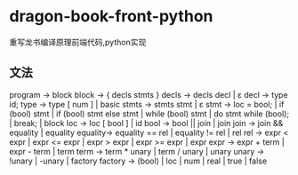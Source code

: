 # dragon-book-front-python
重写龙书编译原理前端代码,python实现

## 文法
program	->	block
block 	->	{ decls stmts }
decls 	->	decls decl | ε
decl 	->	type id;
type 	->	type [ num ] | basic
stmts 	->  stmts stmt | ε
stmt 	-> 	loc = bool;
        |	if (bool) stmt
        | 	if (bool) stmt else stmt
        | 	while (bool) stmt
        | 	do stmt while (bool);
        |	break;
        |	block
loc 	->	loc [ bool ] | id
bool	-> 	bool || join | join
join 	-> 	join && equality | equality
equality->	equality == rel | equality != rel | rel
rel		-> 	expr < expr | expr <= expr | expr > expr | expr >= expr | expr
expr 	-> 	expr + term | expr - term | term
term 	-> 	term * unary | term / unary | unary
unary	-> 	!unary	| -unary | factory
factory ->	(bool) | loc | num | real | true | false